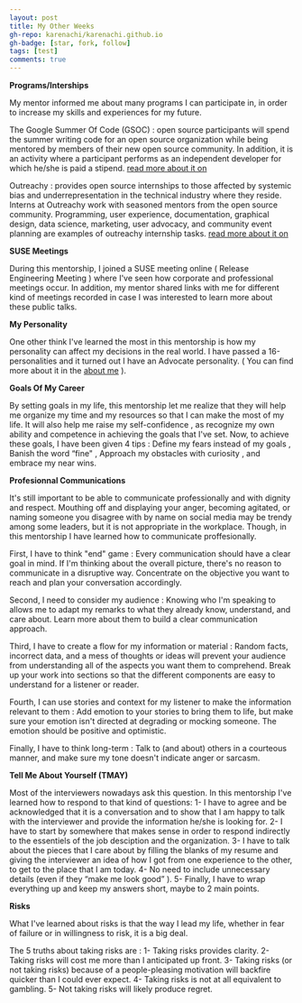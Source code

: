 ```yaml
---
layout: post
title: My Other Weeks 
gh-repo: karenachi/karenachi.github.io
gh-badge: [star, fork, follow]
tags: [test]
comments: true
---
```


**Programs/Interships**

My mentor informed me about many programs I can participate in, in order to increase my skills and experiences for my future.

The Google Summer Of Code (GSOC) : open source participants will spend the summer writing code for an open source organization while being mentored by members of their new                                      open source community. In addition, it is an activity where a participant performs as an independent developer for which he/she is paid a                                      stipend.
[read more about it on]( https://google.github.io/gsocguides/student/ )

Outreachy : provides open source internships to those affected by systemic bias and underrepresentation in the technical industry where they reside. Interns at Outreachy work             with seasoned mentors from the open source community. Programming, user experience, documentation, graphical design, data science, marketing, user advocacy, and               community event planning are examples of outreachy internship tasks.
[read more about it on](https://www.outreachy.org/ )

**SUSE Meetings**

During this mentorship, I joined a SUSE meeting online ( Release Engineering Meeting ) where I've seen how corporate and professional meetings occur. In addition, my mentor shared links with me for different kind of meetings recorded in case I was interested to learn more about these public talks. 

**My Personality**

One other think I've learned the most in this mentorship is how my personality can affect my decisions in the real world. I have passed a 16-personalities and it turned out I have an Advocate personality. ( You can find more about it in the [about me](https://karenachi.github.io/aboutme/) ).

**Goals Of My Career**

By setting goals in my life, this mentorship let me realize that they will help me organize my time and my resources so that I can make the most of my life. It will also help me raise my self-confidence , as recognize my own ability and competence in achieving the goals that I've set. 
Now, to achieve these goals, I have been given 4 tips : Define my fears instead of my goals , Banish the word “fine" , Approach my obstacles with curiosity , and embrace my near wins.

**Profesionnal Communications**

It's still important to be able to communicate professionally and with dignity and respect. Mouthing off and displaying your anger, becoming agitated, or naming someone you disagree with by name on social media may be trendy among some leaders, but it is not appropriate in the workplace. 
Though, in this mentorship I have learned how to communicate proffesionally.

First, I have to think "end" game : Every communication should have a clear goal in mind. If I'm thinking about the overall picture, there's no reason to communicate in a disruptive way. Concentrate on the objective you want to reach and plan your conversation accordingly.

Second, I need to consider my audience : Knowing who I'm speaking to allows me to adapt my remarks to what they already know, understand, and care about. Learn more about them to build a clear communication approach.

Third, I have to create a flow for my information or material : Random facts, incorrect data, and a mess of thoughts or ideas will prevent your audience from understanding all of the aspects you want them to comprehend. Break up your work into sections so that the different components are easy to understand for a listener or reader.

Fourth, I can use stories and context for my listener to make the information relevant to them : Add emotion to your stories to bring them to life, but make sure your emotion isn't directed at degrading or mocking someone. The emotion should be positive and optimistic.

Finally, I have to think long-term : Talk to (and about) others in a courteous manner, and make sure my tone doesn't indicate anger or sarcasm.

**Tell Me About Yourself (TMAY)**

Most of the interviewers nowadays ask this question. In this mentorship I've learned how to respond to that kind of questions:
1- I have to agree and be acknowledged that it is a conversation and to show that I am happy to talk with the interviewer and provide the information he/she is looking for.
2- I have to start by somewhere that makes sense in order to respond indirectly to the essentiels of the job desciption and the organization.
3- I have to talk about the pieces that I care about by filling the blanks of my resume and giving the interviewer an idea of how I got from one experience to the other, to get to the place that I am today.
4- No need to include unnecessary details (even if they “make me look good” ).
5- Finally, I have to wrap everything up and keep my answers short, maybe to 2 main points. 

**Risks**

What I've learned about risks is that the way I lead my life, whether in fear of failure or in willingness to risk, it is a big deal.

The 5 truths about taking risks are : 
1- Taking risks provides clarity.
2- Taking risks will cost me more than I anticipated up front.
3- Taking risks (or not taking risks) because of a people-pleasing motivation will backfire quicker than I could ever expect.
4- Taking risks is not at all equivalent to gambling.
5- Not taking risks will likely produce regret. 





